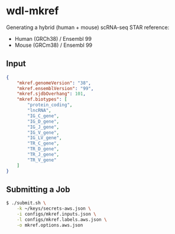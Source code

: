 # wdl-mkref

Generating a hybrid (human + mouse) scRNA-seq STAR reference:
- Human (GRCh38) / Ensembl 99
- Mouse (GRCm38) / Ensembl 99 

## Input

```json
{
    "mkref.genomeVersion": "38",
    "mkref.ensemblVersion": "99",
    "mkref.sjdbOverhang": 101,
    "mkref.biotypes": [
        "protein_coding",
        "lncRNA",
        "IG_C_gene",
        "IG_D_gene",
        "IG_J_gene",
        "IG_V_gene",
        "IG_LV_gene",
        "TR_C_gene",
        "TR_D_gene",        
        "TR_J_gene",
        "TR_V_gene"
    ]
}
```

## Submitting a Job

```bash
$ ./submit.sh \
    -k ~/keys/secrets-aws.json \
    -i configs/mkref.inputs.json \
    -l configs/mkref.labels.aws.json \
    -o mkref.options.aws.json
```
